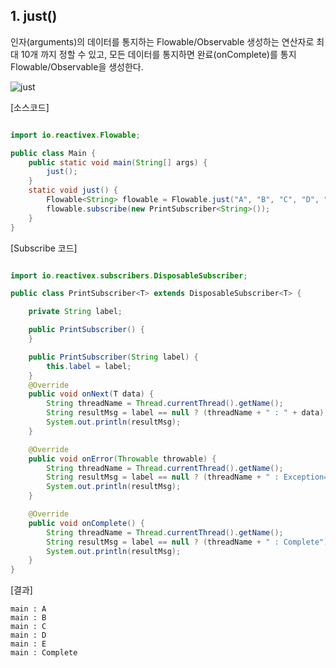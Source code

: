 ## 1. just()

인자(arguments)의 데이터를 통지하는 Flowable/Observable 생성하는 연산자로 최대 10개 까지 정할 수 있고, 모든 데이터를 통지하면 완료(onComplete)를 통지Flowable/Observable을 생성한다.

![just](http://reactivex.io/documentation/operators/images/just.png)


[소스코드]
```java

import io.reactivex.Flowable;

public class Main {
    public static void main(String[] args) {
        just();
    }
    static void just() {
        Flowable<String> flowable = Flowable.just("A", "B", "C", "D", "E");
        flowable.subscribe(new PrintSubscriber<String>());
    }
}

```


[Subscribe 코드]

```java

import io.reactivex.subscribers.DisposableSubscriber;

public class PrintSubscriber<T> extends DisposableSubscriber<T> {

    private String label;

    public PrintSubscriber() {
    }

    public PrintSubscriber(String label) {
        this.label = label;
    }
    @Override
    public void onNext(T data) {
        String threadName = Thread.currentThread().getName();
        String resultMsg = label == null ? (threadName + " : " + data) : (threadName + " : "+ label + " : "+ data);
        System.out.println(resultMsg);
    }

    @Override
    public void onError(Throwable throwable) {
        String threadName = Thread.currentThread().getName();
        String resultMsg = label == null ? (threadName + " : Exception=" + throwable) : (threadName + " : "+ label + " : "+ throwable);
        System.out.println(resultMsg);
    }

    @Override
    public void onComplete() {
        String threadName = Thread.currentThread().getName();
        String resultMsg = label == null ? (threadName + " : Complete") : (threadName + " : "+ label + " : Complete");
        System.out.println(resultMsg);
    }
}

```

[결과]

```
main : A
main : B
main : C
main : D
main : E
main : Complete
```
